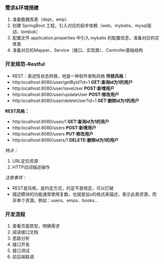 ### 需求&环境搭建
1. 准备数据库表（dept，emp）
2. 创建 SpringBoot 工程，引入对应的起步依赖（web、mybatis、mysql驱动、lombok）
3. 配置文件 application.properties 中引入 mybatis 的配置信息，准备对应的实体类
4. 准备对应的Mapper、Service（接口、实现类）、Controller基础结构

### 开发规范-Restful
- REST：表述性状态转换，他是一种软件架构风格
**传统风格：** 
- http:localhost:8080/user/getById?id=1   **GET:查询id为1的用户**
- http:localhost:8080/user/saveUser         **POST:新增用户**
- http:localhost:8080/user/updateUser     **POST:修改用户**
- http:localhost:8080/user/deleteUser?id=1  **GET:删除id为1的用户**

**REST风格：**
- http:localhost:8080/uses/1   **GET:查询id为1的用户**
- http:localhost:8080/users        **POST:新增用户**
- http:localhost:8080/users    **PUT:修改用户**
- http:localhost:8080/users/1  **DELETE:删除id为1的用户**

*特点：*
1. URL定位资源
2. HTTP动词描述操作

*注意事项：*
- REST是风格，是约定方式，约定不是规定，可以打破
- 描述模块的功能通常使用复数，也就是加s的格式来描述，表示此类资源，而非单个资源。例如：users、emps、books...

### 开发流程
1. 查看页面原型，明确需求
2. 阅读接口文档
3. 思路分析
4. 接口开发
5. 接口测试
6. 前后端联调